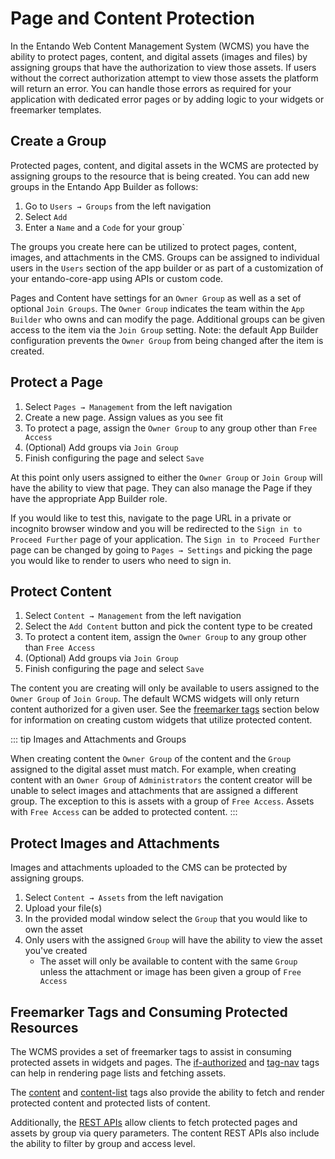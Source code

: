 # Page and Content Protection

In the Entando Web Content Management System (WCMS) you have the ability to protect pages, content, and digital assets (images and files) by assigning groups that have the authorization to view those assets. If users without the correct authorization attempt to view those assets the platform will return an error. You can handle those errors as required for your application with dedicated error pages or by adding logic to your widgets or freemarker templates.

## Create a Group
Protected pages, content, and digital assets in the WCMS are protected by assigning groups to the resource that is being created. You can add new groups in the Entando App Builder as follows:

1. Go to `Users → Groups` from the left navigation
1. Select `Add`
1. Enter a `Name` and a `Code` for your group`

The groups you create here can be utilized to protect pages, content, images, and attachments in the CMS. Groups can be assigned to individual users in the `Users` section of the app builder or as part of a customization of your entando-core-app using APIs or custom code.

Pages and Content have settings for an `Owner Group` as well as a set of optional `Join Groups`. The `Owner Group` indicates the team within the `App Builder` who owns and can modify the page. Additional groups can be given access to the item via the `Join Group` setting. Note: the default App Builder configuration prevents the `Owner Group` from being changed after the item is created.

## Protect a Page
1. Select `Pages → Management` from the left navigation
1. Create a new page. Assign values as you see fit
1. To protect a page, assign the `Owner Group` to any group other than `Free Access`
1. (Optional) Add groups via `Join Group`
1. Finish configuring the page and select `Save`

At this point only users assigned to either the `Owner Group` or `Join Group` will have the ability to view that page. They can also manage the Page if they have the appropriate App Builder role.

If you would like to test this, navigate to the page URL in a private or incognito browser window and you will be redirected to the `Sign in to Proceed Further` page of your application.
The `Sign in to Proceed Further` page can be changed by going to `Pages → Settings` and picking the page you would like to render to users who need to sign in.

## Protect Content

1. Select `Content → Management` from the left navigation
1. Select the `Add Content` button and pick the content type to be created
1. To protect a content item, assign the `Owner Group` to any group other than `Free Access`
1. (Optional) Add groups via `Join Group`
1. Finish configuring the page and select `Save`

The content you are creating will only be available to users assigned to the `Owner Group` of `Join Group`. The default WCMS widgets will only return content authorized for a given user. See the [freemarker tags](#freemarker-tags-and-consuming-protected-resources) section below for information on creating custom widgets that utilize protected content.

::: tip Images and Attachments and Groups

When creating content the `Owner Group` of the content and the `Group` assigned to the digital asset must match. For example, when creating content with an `Owner Group` of `Administrators` the content creator will be unable to select images and attachments that are assigned a different group. The exception to this is assets with a group of `Free Access`. Assets with `Free Access` can be added to protected content.
:::

## Protect Images and Attachments

Images and attachments uploaded to the CMS can be protected by assigning groups.

1. Select `Content → Assets` from the left navigation
2. Upload your file(s)
3. In the provided modal window select the `Group` that you would like to own the asset
4. Only users with the assigned `Group` will have the ability to view the asset you've created
   - The asset will only be available to content with the same `Group` unless the attachment or image has been given a group of `Free Access`


## Freemarker Tags and Consuming Protected Resources

The WCMS provides a set of freemarker tags to assist in consuming protected assets in widgets and pages. The [if-authorized](../../docs/reference/freemarker-tags/freemarker-core-tags.md#tag-ifauthorized) and [tag-nav](../../docs/reference/freemarker-tags/freemarker-core-tags.md#tag-nav) tags can help in rendering page lists and fetching assets.

The [content](../../docs/reference/freemarker-tags/freemarker-JACMS-tags.md#tag-content) and [content-list](../../docs/reference/freemarker-tags/freemarker-JACMS-tags.md#tag-contentlist) tags also provide the ability to fetch and render protected content and protected lists of content.


Additionally, the  [REST APIs](../../docs/consume/entando-apis.md) allow clients to fetch protected pages and assets by group via query parameters. The content REST APIs also include the ability to filter by group and access level.
